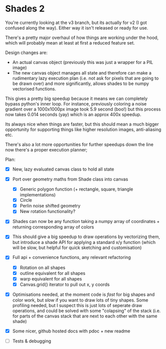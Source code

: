 # Shades 2

You're currently looking at the v3 branch, but its actually for v2 (I got confused along the way). Either way it isn't released or ready for use.

There's a pretty major overhaul of how things are working under the hood, which will probably mean at least at first a reduced feature set.

Design changes are:
- An actual canvas object (previously this was just a wrapper for a PIL image)
- The new canvas object manages all state and therefore can make a rudimentary lazy execution plan (i.e. not ask for pixels that are going to be drawn over) and more significantly, allows shades to be numpy vectorised functions.

This gives a pretty big speedup because it means we can completely bypass python's inner loop. For instance, previously coloring a noise gradient over a 1000x1000px image took 5.9 second (boo!) but this process now takes 0.014 seconds (yay) which is an approx 400x speedup.

Its always nice when things are faster, but this should mean a much bigger opportunity for supporting things like higher resolution images, anti-aliasing etc.

There's also a lot more opportunities for further speedups down the line now there's a proper execution planner;

Plan:

- [x] New, lazy evaluated canvas class to hold all state
- [x] Port over geometry maths from Shade class into canvas
    - [x] Generic polygon function (+ rectangle, square, triangle implementations)
    - [x] Circle
    - [x] Perlin noise shifted geometry
    - [x] New rotation functionality?
- [x] Shades can now be any function taking a numpy array of coordinates + returning corresponding array of colors
- [x] This should give a big speedup to draw operations by vectorizing them, but introduce a shade API for applying a standard x/y function (which will be slow, but helpful for quick sketching and customisation)
- [x] Full api + convenience functions, any relevant refactoring
  - [x] Rotation on all shapes
  - [x] outline equivalent for all shapes
  - [x] warp equivalent for all shapes
  - [x] Canvas.grid() iterator to pull out x, y coords

- [x] Optimisations needed, at the moment code is *fast* for big shapes and color work, but *slow* if you want to draw lots of tiny shapes. Some profiling needed, but I suspect this is just lots of seperate draw operations, and could be solved with some "colapsing" of the stack (i.e. for parts of the canvas stack that are next to each other with the same shade)

- [x] Some nicer, github hosted docs with pdoc + new readme
- [ ] Tests & debugging

